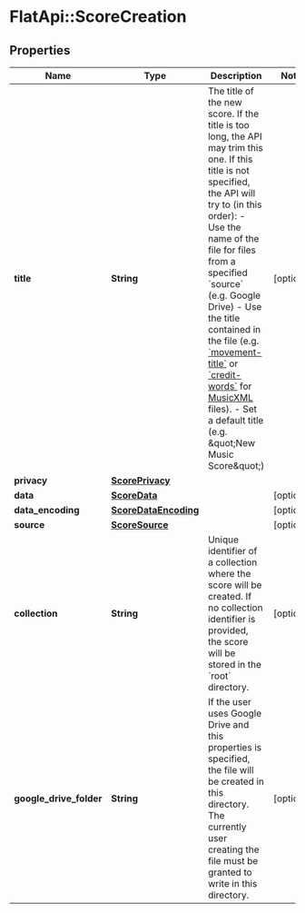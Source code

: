 # FlatApi::ScoreCreation

## Properties
Name | Type | Description | Notes
------------ | ------------- | ------------- | -------------
**title** | **String** | The title of the new score. If the title is too long, the API may trim this one.  If this title is not specified, the API will try to (in this order):   - Use the name of the file for files from a specified &#x60;source&#x60; (e.g. Google Drive)   - Use the title contained in the file (e.g. [&#x60;movement-title&#x60;](https://usermanuals.musicxml.com/MusicXML/Content/EL-MusicXML-movement-title.htm) or [&#x60;credit-words&#x60;](https://usermanuals.musicxml.com/MusicXML/Content/EL-MusicXML-credit-words.htm) for [MusicXML](http://www.musicxml.com/) files).   - Set a default title (e.g. \&quot;New Music Score\&quot;)  | [optional] 
**privacy** | [**ScorePrivacy**](ScorePrivacy.md) |  | 
**data** | [**ScoreData**](ScoreData.md) |  | [optional] 
**data_encoding** | [**ScoreDataEncoding**](ScoreDataEncoding.md) |  | [optional] 
**source** | [**ScoreSource**](ScoreSource.md) |  | [optional] 
**collection** | **String** | Unique identifier of a collection where the score will be created. If no collection identifier is provided, the score will be stored in the &#x60;root&#x60; directory.  | [optional] 
**google_drive_folder** | **String** | If the user uses Google Drive and this properties is specified, the file will be created in this directory. The currently user creating the file must be granted to write in this directory.  | [optional] 



